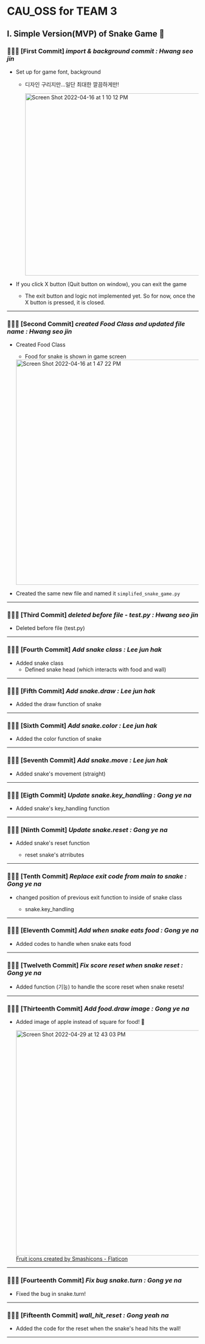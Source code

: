 # CAU_OSS for TEAM 3

## I. Simple Version(MVP) of Snake Game 🐍

### 👩🏻‍💻 [First Commit] *import & background commit : Hwang seo jin*

- Set up for game font, background
  
  - 디자인 구리지만...일단 최대한 깔끔하게만!      

    <img width="479" alt="Screen Shot 2022-04-16 at 1 10 12 PM" src="https://user-images.githubusercontent.com/63195670/163660882-4f0a2def-5687-463a-bfe2-c5be1838c2f7.png">      

- If you click X button (Quit button on window), you can exit the game

  - The exit button and logic not implemented yet. So for now, once the X button is pressed, it is closed.

* * *

### 👩🏻‍💻 [Second Commit] *created Food Class and updated file name : Hwang seo jin*

- Created Food Class
  
  - Food for snake is shown in game screen      

  <img width="592" alt="Screen Shot 2022-04-16 at 1 47 22 PM" src="https://user-images.githubusercontent.com/63195670/163661859-8978489b-5bfc-4e10-94fa-3a6f12350da4.png">    

- Created the same new file and named it `simplifed_snake_game.py`

* * *

### 👩🏻‍💻 [Third Commit] *deleted before file - test.py : Hwang seo jin*

- Deleted before file (test.py)

* * *

### 👨🏻‍💻 [Fourth Commit] *Add snake class : Lee jun hak*

- Added snake class
    - Defined snake head (which interacts with food and wall)

* * *

### 👨🏻‍💻 [Fifth Commit] *Add snake.draw : Lee jun hak*

- Added the draw function of snake

* * *

### 👨🏻‍💻 [Sixth Commit] *Add snake.color : Lee jun hak*

- Added the color function of snake

* * *

### 👨🏻‍💻 [Seventh Commit] *Add snake.move : Lee jun hak*

- Added snake's movement (straight)

* * *

### 👩🏻‍💻 [Eigth Commit] *Update snake.key_handling : Gong ye na*

- Added snake's key_handling function

* * *

### 👩🏻‍💻 [Ninth Commit] *Update snake.reset : Gong ye na*

- Added snake's reset function

    - reset snake's atrributes

* * *

### 👩🏻‍💻 [Tenth Commit] *Replace exit code from main to snake : Gong ye na*

- changed position of previous exit function to inside of snake class

    - snake.key_handling

* * *

### 👩🏻‍💻 [Eleventh Commit] *Add when snake eats food : Gong ye na*

- Added codes to handle when snake eats food

* * *

### 👩🏻‍💻 [Twelveth Commit] *Fix score reset when snake reset : Gong ye na*

- Added function (기능) to handle the score reset when snake resets!

* * *

### 👩🏻‍💻 [Thirteenth Commit] *Add food.draw image : Gong ye na*

- Added image of apple instead of square for food! 🍎     

    <img width="592" alt="Screen Shot 2022-04-29 at 12 43 03 PM" src="https://user-images.githubusercontent.com/63195670/165882313-ef1edb59-1a60-42c8-8b52-90c1659b32e6.png">   
    <a href="https://www.flaticon.com/free-icons/fruit" title="fruit icons">Fruit icons created by Smashicons - Flaticon</a>

* * *

### 👩🏻‍💻 [Fourteenth Commit] *Fix bug snake.turn : Gong ye na*

- Fixed the bug in snake.turn!    

* * *

### 👩🏻‍💻 [Fifteenth Commit] *wall_hit_reset : Gong yeah na*

- Added the code for the reset when the snake's head hits the wall!     

* * *

 
